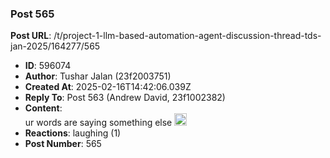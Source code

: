### Post 565
**Post URL**: /t/project-1-llm-based-automation-agent-discussion-thread-tds-jan-2025/164277/565
- **ID**: 596074
- **Author**: Tushar Jalan  (23f2003751)
- **Created At**: 2025-02-16T14:42:06.039Z
- **Reply To**: Post 563 (Andrew David, 23f1002382)
- **Content**:  
  ur words are saying something else <img src="https://emoji.discourse-cdn.com/google/slight_smile.png?v=12" title=":slight_smile:" class="emoji" alt=":slight_smile:" loading="lazy" width="20" height="20">
- **Reactions**: laughing (1)
- **Post Number**: 565

